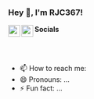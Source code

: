 ### Hey 👋, I'm RJC367!

**Socials**
<img align="left" width="24px" src="https://cdn.jsdelivr.net/npm/simple-icons@5.14.0/icons/discord.svg" />
<img align="left" width="24px" src="https://cdn.jsdelivr.net/npm/simple-icons@5.14.0/icons/instagram.svg" />

<br />
<br />

<!--
**rhyscleary/rhyscleary** is a ✨ _special_ ✨ repository because its `README.md` (this file) appears on your GitHub profile.

Here are some ideas to get you started:

- 🔭 I’m currently working on ...
<!-- - 🌱 I’m currently learning ...
- 👯 I’m looking to collaborate on ...
- 🤔 I’m looking for help with ...
- 💬 Ask me about ... -->
- 📫 How to reach me: 
- 😄 Pronouns: ...
- ⚡ Fun fact: ...
